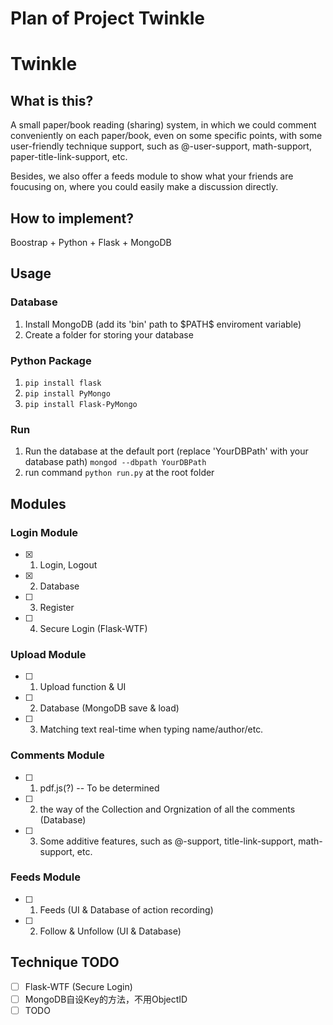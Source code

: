 # Plan of Project Twinkle


# Twinkle

## What is this?

A small paper/book reading (sharing) system, in which we could comment conveniently on each paper/book, even on some specific points, with some user-friendly technique support, such as @-user-support, math-support, paper-title-link-support, etc.

Besides, we also offer a feeds module to show what your friends are foucusing on, where you could easily make a discussion directly.

## How to implement?

Boostrap + Python + Flask + MongoDB

## Usage

### Database
1. Install MongoDB (add its 'bin' path to \$PATH\$ enviroment variable)
2. Create a folder for storing your database

### Python Package
1. ``pip install flask``
2. ``pip install PyMongo``
3. ``pip install Flask-PyMongo``

### Run
1. Run the database at the default port (replace 'YourDBPath' with your database path)
``mongod --dbpath YourDBPath``
2. run command ``python run.py`` at the root folder

## Modules

### Login Module

- [x] 1. Login, Logout
- [x] 2. Database
- [ ] 3. Register 
- [ ] 4. Secure Login (Flask-WTF)

### Upload Module

- [ ] 1. Upload function & UI
- [ ] 2. Database (MongoDB save & load)
- [ ] 3. Matching text real-time when typing name/author/etc.

### Comments Module

- [ ] 1. pdf.js(?) -- To be determined
- [ ] 2. the way of the Collection and Orgnization of all the comments (Database)
- [ ] 3. Some additive features, such as @-support, title-link-support, math-support, etc.

### Feeds Module
 
- [ ] 1. Feeds (UI & Database of action recording)
- [ ] 2. Follow & Unfollow (UI & Database)

## Technique TODO

- [ ] Flask-WTF (Secure Login)
- [ ] MongoDB自设Key的方法，不用ObjectID
- [ ] TODO
